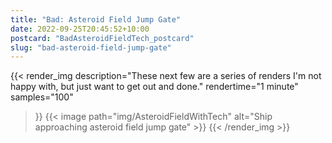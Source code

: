 ```yaml
---
title: "Bad: Asteroid Field Jump Gate"
date: 2022-09-25T20:45:52+10:00
postcard: "BadAsteroidFieldTech_postcard"
slug: "bad-asteroid-field-jump-gate"
---
```


{{< render_img
  description="These next few are a series of renders I'm not happy with, but just want to get out and done."
  rendertime="1 minute"
  samples="100"
>}}
{{< image path="img/AsteroidFieldWithTech" alt="Ship approaching asteroid field jump gate" >}}
{{< /render_img >}}